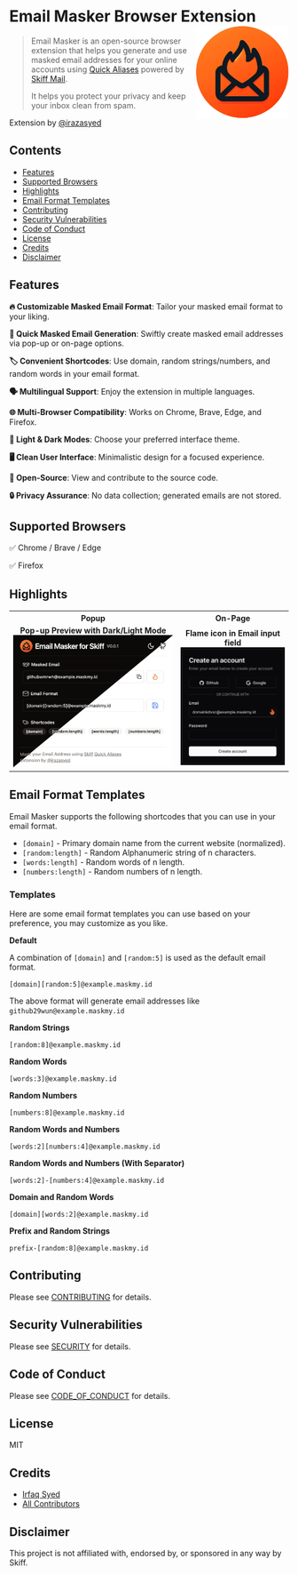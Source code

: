 # Email Masker Browser Extension [<img src="assets/icon.png" width="168" align="right" alt="Email Masker">](https://github.com/irazasyed/email-masker)

> Email Masker is an open-source browser extension that helps you generate and use masked email addresses for your online accounts using [Quick Aliases](https://dub.sh/quick-alias) powered by [Skiff Mail](https://skiff.com/mail?utm_content=readme&utm_medium=extension&utm_source=email_masker).
>
> It helps you protect your privacy and keep your inbox clean from spam.

Extension by [@irazasyed](https://github.com/irazasyed)

## Contents

- [Features](#features)
- [Supported Browsers](#supported-browsers)
- [Highlights](#highlights)
- [Email Format Templates](#email-format-templates)
- [Contributing](#contributing)
- [Security Vulnerabilities](#security-vulnerabilities)
- [Code of Conduct](#code-of-conduct)
- [License](#license)
- [Credits](#credits)
- [Disclaimer](#disclaimer)

## Features

**🔥 Customizable Masked Email Format**: Tailor your masked email format to your liking.

**📧 Quick Masked Email Generation**: Swiftly create masked email addresses via pop-up or on-page options.

**🏷️ Convenient Shortcodes**: Use domain, random strings/numbers, and random words in your email format.

**🗣️ Multilingual Support**: Enjoy the extension in multiple languages.

**🌐 Multi-Browser Compatibility**: Works on Chrome, Brave, Edge, and Firefox.

**🌙 Light & Dark Modes**: Choose your preferred interface theme.

**🖥️ Clean User Interface**: Minimalistic design for a focused experience.

**📂 Open-Source**: View and contribute to the source code.

**🔒 Privacy Assurance**: No data collection; generated emails are not stored.

## Supported Browsers

✅ Chrome / Brave / Edge

✅ Firefox

## Highlights

<table>
	<tr>
		<th width="60%">
			Popup
		</th>
		<th width="40%">
			On-Page
		</th>
	</tr>
	<tr><!-- Prevent zebra stripes --></tr>
	<tr>
		<td align="center">
            <b>Pop-up Preview with Dark/Light Mode</b><br>
            <img src=".github/assets/popup.png" alt="Email Masker Popup">
		</td>
		<td align="center">
            <b>Flame icon in Email input field</b><br>
            <img src=".github/assets/on-page.png" alt="Email Masker On-Page">
		</td>
	</tr>
</table>

## Email Format Templates

Email Masker supports the following shortcodes that you can use in your email format.

- `[domain]` - Primary domain name from the current website (normalized).
- `[random:length]` - Random Alphanumeric string of n characters.
- `[words:length]` - Random words of n length.
- `[numbers:length]` - Random numbers of n length.

### Templates

Here are some email format templates you can use based on your preference, you may customize as you like.

**Default**

A combination of `[domain]` and `[random:5]` is used as the default email format.

```
[domain][random:5]@example.maskmy.id
```

The above format will generate email addresses like `github29wun@example.maskmy.id`

**Random Strings**

```
[random:8]@example.maskmy.id
```

**Random Words**

```
[words:3]@example.maskmy.id
```

**Random Numbers**

```
[numbers:8]@example.maskmy.id
```

**Random Words and Numbers**

```
[words:2][numbers:4]@example.maskmy.id
```

**Random Words and Numbers (With Separator)**

```
[words:2]-[numbers:4]@example.maskmy.id
```

**Domain and Random Words**

```
[domain][words:2]@example.maskmy.id
```

**Prefix and Random Strings**

```
prefix-[random:8]@example.maskmy.id
```

## Contributing

Please see [CONTRIBUTING](CONTRIBUTING.md) for details.

## Security Vulnerabilities

Please see [SECURITY](.github/SECURITY.md) for details.

## Code of Conduct

Please see [CODE_OF_CONDUCT](CODE_OF_CONDUCT.md) for details.

## License

MIT

## Credits

- [Irfaq Syed](https://github.com/irazasyed)
- [All Contributors](../../contributors)

## Disclaimer

This project is not affiliated with, endorsed by, or sponsored in any way by Skiff.
